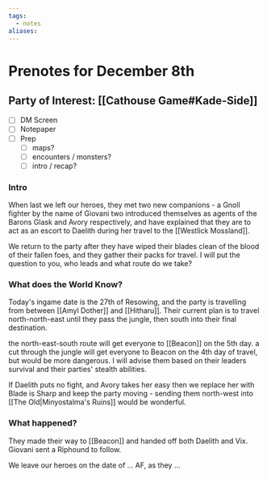 ```yaml
---
tags:
  - notes
aliases:
---
```


# Prenotes for December 8th
## Party of Interest: [[Cathouse Game#Kade-Side]]
- [ ] DM Screen
- [ ] Notepaper
- [ ] Prep
	- [ ] maps?
	- [ ] encounters / monsters?
	- [ ] intro / recap?

### Intro

When last we left our heroes, they met two new companions - a Gnoll fighter by the name of Giovani two introduced themselves as agents of the Barons Glask and Avory respectively, and have explained that they are to act as an escort to Daelith during her travel to the [[Westlick Mossland]]. 

We return to the party after they have wiped their blades clean of the blood of their fallen foes, and they gather their packs for travel. I will put the question to you, who leads and what route do we take?

### What does the World Know?
Today's ingame date is the 27th of Resowing, and the party is travelling from between [[Amyl Dother]] and [[Hitharu]]. Their current plan is to travel north-north-east until they pass the jungle, then south into their final destination.

the north-east-south route will get everyone to [[Beacon]] on the 5th day.
a cut through the jungle will get everyone to Beacon on the 4th day of travel, but would be more dangerous. I will advise them based on their leaders survival and their parties' stealth abilities.

If Daelith puts no fight, and Avory takes her easy then we replace her with Blade is Sharp and keep the party moving - sending them north-west into [[The Old|Minyostalma's Ruins]] would be wonderful. 

### What happened?

They made their way to [[Beacon]] and handed off both Daelith and Vix. Giovani sent a Riphound to follow.

We leave our heroes on the date of ... AF, as they ...